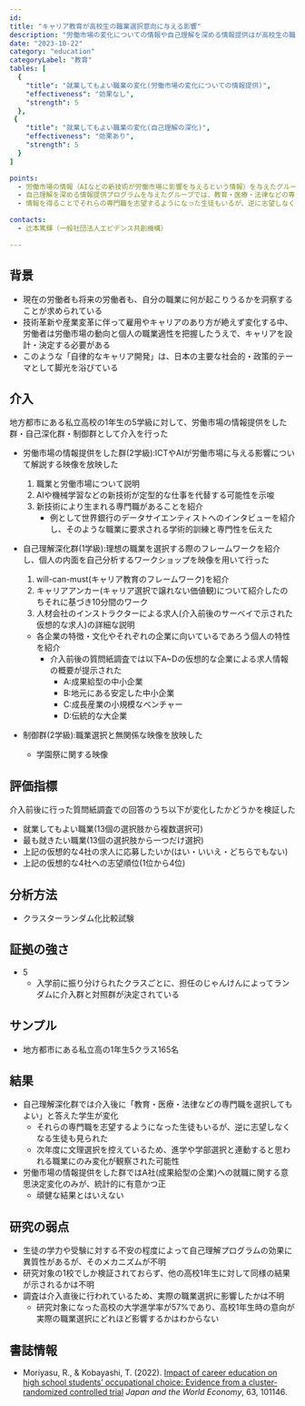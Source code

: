```yaml
---
id:
title: "キャリア教育が高校生の職業選択意向に与える影響" 
description: "労働市場の変化についての情報や自己理解を深める情報提供はが高校生の職業選択意向に影響を与えるか" 
date: "2023-10-22"
category: "education"
categoryLabel: "教育"
tables: [
  {
    "title": "就業してもよい職業の変化(労働市場の変化についての情報提供)", 
    "effectiveness": "効果なし", 
    "strength": 5 
  },  
 {
    "title": "就業してもよい職業の変化(自己理解の深化)",
    "effectiveness": "効果あり",
    "strength": 5 
  }
]

points:
  - 労働市場の情報（AIなどの新技術が労働市場に影響を与えるという情報）を与えたグループでは、就業してもよい職業に統計的に有意な変化は生じなかった
  - 自己理解を深める情報提供プログラムを与えたグループでは、教育・医療・法律などの専門職に就業してもよいと回答した生徒が変化した
  - 情報を得ることでそれらの専門職を志望するようになった生徒もいるが、逆に志望しなくなる生徒も見られた

contacts:
  - 辻本篤輝（一般社団法人エビデンス共創機構）

---
```


## 背景 
- 現在の労働者も将来の労働者も、自分の職業に何が起こりうるかを洞察することが求められている
- 技術革新や産業変革に伴って雇用やキャリアのあり方が絶えず変化する中、労働者は労働市場の動向と個人の職業適性を把握したうえで、キャリアを設計・決定する必要がある
- このような「自律的なキャリア開発」は、日本の主要な社会的・政策的テーマとして脚光を浴びている

## 介入
地方都市にある私立高校の1年生の5学級に対して、労働市場の情報提供をした群・自己深化群・制御群として介入を行った

- 労働市場の情報提供をした群(2学級):ICTやAIが労働市場に与える影響について解説する映像を放映した
	1. 職業と労働市場について説明
	2. AIや機械学習などの新技術が定型的な仕事を代替する可能性を示唆
	3. 新技術により生まれる専門職があることを紹介
        - 例として世界銀行のデータサイエンティストへのインタビューを紹介し、そのような職業に要求される学術的訓練と専門性を伝えた
    
- 自己理解深化群(1学級):理想の職業を選択する際のフレームワークを紹介し、個人の内面を自己分析するワークショップを映像を用いて行った
	1. will-can-must(キャリア教育のフレームワーク)を紹介
	2. キャリアアンカー(キャリア選択で譲れない価値観)について紹介したのちそれに基づき10分間のワーク
	3. 人材会社のインストラクターによる求人(介入前後のサーベイで示された仮想的な求人)の詳細な説明
	- 各企業の特徴・文化やそれぞれの企業に向いているであろう個人の特性を紹介
 		- 介入前後の質問紙調査では以下A~Dの仮想的な企業による求人情報の概要が提示された
   			- A:成果給型の中小企業
   			- B:地元にある安定した中小企業
   			- C:成長産業の小規模なベンチャー
   			- D:伝統的な大企業
	
   
- 制御群(2学級):職業選択と無関係な映像を放映した
	- 学園祭に関する映像


## 評価指標
介入前後に行った質問紙調査での回答のうち以下が変化したかどうかを検証した
- 就業してもよい職業(13個の選択肢から複数選択可)
- 最も就きたい職業(13個の選択肢から一つだけ選択)
- 上記の仮想的な4社の求人に応募したいか(はい・いいえ・どちらでもない)	
- 上記の仮想的な4社への志望順位(1位から4位)
　
## 分析方法
- クラスターランダム化比較試験

## 証拠の強さ
- 5
	- 入学前に振り分けられたクラスごとに、担任のじゃんけんによってランダムに介入群と対照群が決定されている

## サンプル
- 地方都市にある私立高の1年生5クラス165名

## 結果
- 自己理解深化群では介入後に「教育・医療・法律などの専門職を選択してもよい」と答えた学生が変化
	- それらの専門職を志望するようになった生徒もいるが、逆に志望しなくなる生徒も見られた
	- 次年度に文理選択を控えているため、進学や学部選択と連動すると思われる職業にのみ変化が観察された可能性
- 労働市場の情報提供をした群ではA社(成果給型の企業)への就職に関する意思決定変化のみが、統計的に有意かつ正
	- 頑健な結果とはいえない 

## 研究の弱点
- 生徒の学力や受験に対する不安の程度によって自己理解プログラムの効果に異質性があるが、そのメカニズムが不明
- 研究対象の1校でしか検証されておらず、他の高校1年生に対して同様の結果が示されるかは不明
- 調査は介入直後に行われているため、実際の職業選択に影響したかは不明
	- 研究対象になった高校の大学進学率が57%であり、高校1年生時の意向が実際の職業選択にどれほど影響するかはわからない

## 書誌情報
- Moriyasu, R., & Kobayashi, T. (2022). [Impact of career education on high school students’ occupational choice: Evidence from a cluster-randomized controlled trial](https://doi.org/10.1016/j.japwor.2022.101146) *Japan and the World Economy*, 63, 101146.

